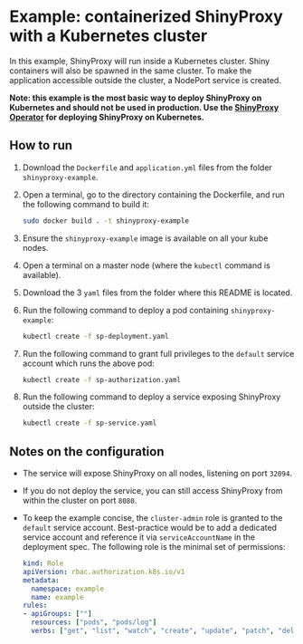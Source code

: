 # Example: containerized ShinyProxy with a Kubernetes cluster

In this example, ShinyProxy will run inside a Kubernetes cluster. Shiny containers will also be spawned
in the same cluster. To make the application accessible outside the cluster, a NodePort service is created.

**Note: this example is the most basic way to deploy ShinyProxy on Kubernetes
and should not be used in production. Use
the [ShinyProxy Operator](https://github.com/openanalytics/shinyproxy-operator)
for deploying ShinyProxy on Kubernetes.**

## How to run

1. Download the `Dockerfile` and `application.yml` files from the folder `shinyproxy-example`.
2. Open a terminal, go to the directory containing the Dockerfile, and run the following command to build it:

   ```bash
   sudo docker build . -t shinyproxy-example
   ```

3. Ensure the `shinyproxy-example` image is available on all your kube nodes.
4. Open a terminal on a master node (where the `kubectl` command is available).
5. Download the 3 `yaml` files from the folder where this README is located. 
6. Run the following command to deploy a pod containing `shinyproxy-example`:

   ```bash
   kubectl create -f sp-deployment.yaml
   ```

7. Run the following command to grant full privileges to the `default` service account which runs the above pod:

   ```bash
   kubectl create -f sp-authorization.yaml
   ```

8. Run the following command to deploy a service exposing ShinyProxy outside the cluster:

   ```bash
   kubectl create -f sp-service.yaml
   ```

## Notes on the configuration

* The service will expose ShinyProxy on all nodes, listening on port `32094`.

* If you do not deploy the service, you can still access ShinyProxy from within the cluster on port `8080`.

* To keep the example concise, the `cluster-admin` role is granted to the `default` service account.
  Best-practice would be to add a dedicated service account and reference it via `serviceAccountName` in the deployment spec.
  The following role is the minimal set of permissions:

  ```yaml
  kind: Role
  apiVersion: rbac.authorization.k8s.io/v1
  metadata:
    namespace: example
    name: example
  rules:
  - apiGroups: [""]
    resources: ["pods", "pods/log"]
    verbs: ["get", "list", "watch", "create", "update", "patch", "delete"]
  ```
